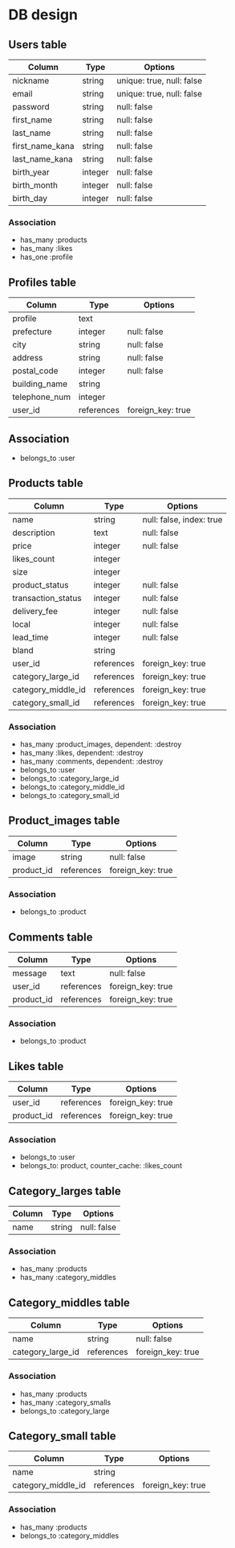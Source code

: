 # DB design

## Users table

|Column|Type|Options|
|------|----|-------|
|nickname|string|unique: true, null: false|
|email|string|unique: true, null: false|
|password|string|null: false|
|first_name|string|null: false|
|last_name|string|null: false|
|first_name_kana|string|null: false|
|last_name_kana|string|null: false|
|birth_year|integer|null: false|
|birth_month|integer|null: false|
|birth_day|integer|null: false|

### Association
- has_many :products
- has_many :likes
- has_one :profile

## Profiles table

|Column|Type|Options|
|------|----|-------|
|profile|text||
|prefecture|integer|null: false|
|city|string|null: false|
|address|string|null: false|
|postal_code|integer|null: false|
|building_name|string||
|telephone_num|integer||
|user_id|references|foreign_key: true|

## Association
- belongs_to :user

## Products table

|Column|Type|Options|
|------|----|-------|
|name|string|null: false, index: true|
|description|text|null: false|
|price|integer|null: false|
|likes_count|integer||
|size|integer||
|product_status|integer|null: false|
|transaction_status|integer|null: false|
|delivery_fee|integer|null: false|
|local|integer|null: false|
|lead_time|integer|null: false|
|bland|string||
|user_id|references|foreign_key: true|
|category_large_id|references|foreign_key: true|
|category_middle_id|references|foreign_key: true|
|category_small_id|references|foreign_key: true|

### Association
- has_many :product_images, dependent: :destroy
- has_many :likes, dependent: :destroy
- has_many :comments, dependent: :destroy
- belongs_to :user
- belongs_to :category_large_id
- belongs_to :category_middle_id
- belongs_to :category_small_id

## Product_images table

|Column|Type|Options|
|------|----|-------|
|image|string|null: false|
|product_id|references|foreign_key: true|

### Association
- belongs_to :product

## Comments table

|Column|Type|Options|
|------|----|-------|
|message|text|null: false|
|user_id|references|foreign_key: true|
|product_id|references|foreign_key: true|

### Association
- belongs_to :product

## Likes table

|Column|Type|Options|
|------|----|-------|
|user_id|references|foreign_key: true|
|product_id|references|foreign_key: true|

### Association
- belongs_to :user
- belongs_to: product, counter_cache: :likes_count

## Category_larges table

|Column|Type|Options|
|------|----|-------|
|name|string|null: false|

### Association
- has_many :products
- has_many :category_middles

## Category_middles table

|Column|Type|Options|
|------|----|-------|
|name|string|null: false|
|category_large_id|references|foreign_key: true|

### Association

- has_many :products
- has_many :category_smalls
- belongs_to :category_large

## Category_small table

|Column|Type|Options|
|------|----|-------|
|name|string||
|category_middle_id|references|foreign_key: true|

### Association

- has_many :products
- belongs_to :category_middles


